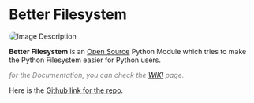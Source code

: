# **Better Filesystem**

<img src="https://i.imgur.com/lEHFOv7.png" alt="Image Description" style="border-radius: 20px;">

**Better Filesystem** is an [Open Source](https://opensource.org/osd) Python Module which tries to make the Python Filesystem easier for Python users.

<span style="color:grey">*for the Documentation, you can check the [WIKI](https://github.com/mrgamernavshorts/better-filesystem/wiki) page.*</span>

Here is the [Github link for the repo](https://github.com/mrgamernavshorts/better-filesystem).